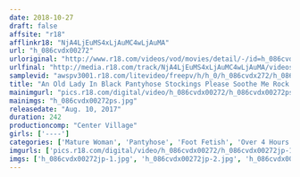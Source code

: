 ```yaml
---
date: 2018-10-27
draft: false
affsite: "r18"
afflinkr18: "NjA4LjEuMS4xLjAuMC4wLjAuMA"
url: "h_086cvdx00272"
urloriginal: "http://www.r18.com/videos/vod/movies/detail/-/id=h_086cvdx00272"
urlfinal: "http://media.r18.com/track/NjA4LjEuMS4xLjAuMC4wLjAuMA/videos/vod/movies/detail/-/id=h_086cvdx00272"
samplevid: "awspv3001.r18.com/litevideo/freepv/h/h_0/h_086cvdx272/h_086cvdx272_dmb_w.mp4"
title: "An Old Lady In Black Pantyhose Stockings Please Soothe Me Rock Hard Cock!! 20 Ladies/4 Hours"
mainimgurl: "pics.r18.com/digital/video/h_086cvdx00272/h_086cvdx00272ps.jpg"
mainimgs: "h_086cvdx00272ps.jpg"
releasedate: "Aug. 10, 2017"
duration: 242
productioncomp: "Center Village"
girls: ['----']
categories: ['Mature Woman', 'Pantyhose', 'Foot Fetish', 'Over 4 Hours', 'Hi-Def']
imgurls: ['pics.r18.com/digital/video/h_086cvdx00272/h_086cvdx00272jp-1.jpg', 'pics.r18.com/digital/video/h_086cvdx00272/h_086cvdx00272jp-2.jpg', 'pics.r18.com/digital/video/h_086cvdx00272/h_086cvdx00272jp-3.jpg', 'pics.r18.com/digital/video/h_086cvdx00272/h_086cvdx00272jp-4.jpg', 'pics.r18.com/digital/video/h_086cvdx00272/h_086cvdx00272jp-5.jpg', 'pics.r18.com/digital/video/h_086cvdx00272/h_086cvdx00272jp-6.jpg', 'pics.r18.com/digital/video/h_086cvdx00272/h_086cvdx00272jp-7.jpg', 'pics.r18.com/digital/video/h_086cvdx00272/h_086cvdx00272jp-8.jpg', 'pics.r18.com/digital/video/h_086cvdx00272/h_086cvdx00272jp-9.jpg', 'pics.r18.com/digital/video/h_086cvdx00272/h_086cvdx00272jp-10.jpg', 'pics.r18.com/digital/video/h_086cvdx00272/h_086cvdx00272jp-11.jpg', 'pics.r18.com/digital/video/h_086cvdx00272/h_086cvdx00272jp-12.jpg', 'pics.r18.com/digital/video/h_086cvdx00272/h_086cvdx00272jp-13.jpg', 'pics.r18.com/digital/video/h_086cvdx00272/h_086cvdx00272jp-14.jpg', 'pics.r18.com/digital/video/h_086cvdx00272/h_086cvdx00272jp-15.jpg', 'pics.r18.com/digital/video/h_086cvdx00272/h_086cvdx00272jp-16.jpg', 'pics.r18.com/digital/video/h_086cvdx00272/h_086cvdx00272jp-17.jpg', 'pics.r18.com/digital/video/h_086cvdx00272/h_086cvdx00272jp-18.jpg', 'pics.r18.com/digital/video/h_086cvdx00272/h_086cvdx00272jp-19.jpg', 'pics.r18.com/digital/video/h_086cvdx00272/h_086cvdx00272jp-20.jpg']
imgs: ['h_086cvdx00272jp-1.jpg', 'h_086cvdx00272jp-2.jpg', 'h_086cvdx00272jp-3.jpg', 'h_086cvdx00272jp-4.jpg', 'h_086cvdx00272jp-5.jpg', 'h_086cvdx00272jp-6.jpg', 'h_086cvdx00272jp-7.jpg', 'h_086cvdx00272jp-8.jpg', 'h_086cvdx00272jp-9.jpg', 'h_086cvdx00272jp-10.jpg', 'h_086cvdx00272jp-11.jpg', 'h_086cvdx00272jp-12.jpg', 'h_086cvdx00272jp-13.jpg', 'h_086cvdx00272jp-14.jpg', 'h_086cvdx00272jp-15.jpg', 'h_086cvdx00272jp-16.jpg', 'h_086cvdx00272jp-17.jpg', 'h_086cvdx00272jp-18.jpg', 'h_086cvdx00272jp-19.jpg', 'h_086cvdx00272jp-20.jpg']
---
```

